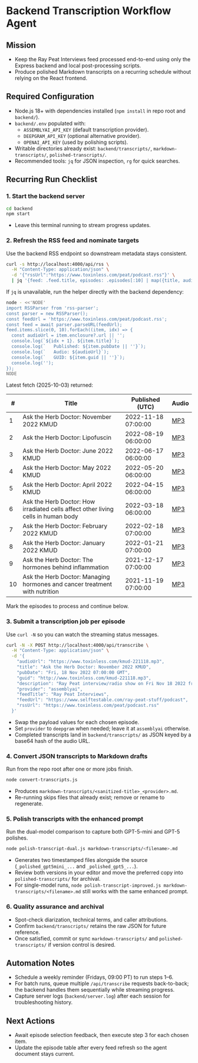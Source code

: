 # Backend Transcription Workflow Agent

## Mission
- Keep the Ray Peat Interviews feed processed end-to-end using only the Express backend and local post-processing scripts.
- Produce polished Markdown transcripts on a recurring schedule without relying on the React frontend.

## Required Configuration
- Node.js 18+ with dependencies installed (`npm install` in repo root and `backend/`).
- `backend/.env` populated with:
  - `ASSEMBLYAI_API_KEY` (default transcription provider).
  - `DEEPGRAM_API_KEY` (optional alternative provider).
  - `OPENAI_API_KEY` (used by polishing scripts).
- Writable directories already exist: `backend/transcripts/`, `markdown-transcripts/`, `polished-transcripts/`.
- Recommended tools: `jq` for JSON inspection, `rg` for quick searches.

## Recurring Run Checklist

### 1. Start the backend server
```bash
cd backend
npm start
```
- Leave this terminal running to stream progress updates.

### 2. Refresh the RSS feed and nominate targets
Use the backend RSS endpoint so downstream metadata stays consistent.
```bash
curl -s http://localhost:4000/api/rss \
  -H "Content-Type: application/json" \
  -d '{"rssUrl":"https://www.toxinless.com/peat/podcast.rss"}' \
  | jq '{feed: .feed.title, episodes: .episodes[:10] | map({title, audioUrl, pubDate, guid})}'
```
If `jq` is unavailable, run the helper directly with the backend dependency:
```bash
node - <<'NODE'
import RSSParser from 'rss-parser';
const parser = new RSSParser();
const feedUrl = 'https://www.toxinless.com/peat/podcast.rss';
const feed = await parser.parseURL(feedUrl);
feed.items.slice(0, 10).forEach((item, idx) => {
  const audioUrl = item.enclosure?.url || '';
  console.log(`${idx + 1}. ${item.title}`);
  console.log(`   Published: ${item.pubDate || ''}`);
  console.log(`   Audio: ${audioUrl}`);
  console.log(`   GUID: ${item.guid || ''}`);
  console.log('');
});
NODE
```
Latest fetch (2025-10-03) returned:

| # | Title | Published (UTC) | Audio |
|---|-------|-----------------|-------|
| 1 | Ask the Herb Doctor: November 2022 KMUD | 2022-11-18 07:00:00 | [MP3](https://www.toxinless.com/kmud-221118.mp3) |
| 2 | Ask the Herb Doctor: Lipofuscin | 2022-08-19 06:00:00 | [MP3](https://www.toxinless.com/kmud-220819-lipofuscin.mp3) |
| 3 | Ask the Herb Doctor: June 2022 KMUD | 2022-06-17 06:00:00 | [MP3](https://www.toxinless.com/kmud-220617.mp3) |
| 4 | Ask the Herb Doctor: May 2022 KMUD | 2022-05-20 06:00:00 | [MP3](https://www.toxinless.com/kmud-220520.mp3) |
| 5 | Ask the Herb Doctor: April 2022 KMUD | 2022-04-15 06:00:00 | [MP3](https://www.toxinless.com/kmud-220415.mp3) |
| 6 | Ask the Herb Doctor: How irradiated cells affect other living cells in human body | 2022-03-18 06:00:00 | [MP3](https://www.toxinless.com/kmud-220318-how-irradiated-cells-affect-other-living-cells-in-human-body.mp3) |
| 7 | Ask the Herb Doctor: February 2022 KMUD | 2022-02-18 07:00:00 | [MP3](https://www.toxinless.com/kmud-220218.mp3) |
| 8 | Ask the Herb Doctor: January 2022 KMUD | 2022-01-21 07:00:00 | [MP3](https://www.toxinless.com/kmud-220121.mp3) |
| 9 | Ask the Herb Doctor: The hormones behind inflammation | 2021-12-17 07:00:00 | [MP3](https://www.toxinless.com/kmud-211217-the-hormones-behind-inflammation.mp3) |
| 10 | Ask the Herb Doctor: Managing hormones and cancer treatment with nutrition | 2021-11-19 07:00:00 | [MP3](https://www.toxinless.com/kmud-211119-managing-hormones-and-cancer-treatment-with-nutrition.mp3) |

Mark the episodes to process and continue below.

### 3. Submit a transcription job per episode
Use `curl -N` so you can watch the streaming status messages.
```bash
curl -N -X POST http://localhost:4000/api/transcribe \
  -H "Content-Type: application/json" \
  -d '{
    "audioUrl": "https://www.toxinless.com/kmud-221118.mp3",
    "title": "Ask the Herb Doctor: November 2022 KMUD",
    "pubDate": "Fri, 18 Nov 2022 07:00:00 GMT",
    "guid": "http://www.toxinless.com/kmud-221118.mp3",
    "description": "Ray Peat interview/radio show on Fri Nov 18 2022 from Ask the Herb Doctor",
    "provider": "assemblyai",
    "feedTitle": "Ray Peat Interviews",
    "feedUrl": "https://www.selftestable.com/ray-peat-stuff/podcast",
    "rssUrl": "https://www.toxinless.com/peat/podcast.rss"
  }'
```
- Swap the payload values for each chosen episode.
- Set `provider` to `deepgram` when needed; leave it at `assemblyai` otherwise.
- Completed transcripts land in `backend/transcripts/` as JSON keyed by a base64 hash of the audio URL.

### 4. Convert JSON transcripts to Markdown drafts
Run from the repo root after one or more jobs finish.
```bash
node convert-transcripts.js
```
- Produces `markdown-transcripts/<sanitized-title>_<provider>.md`.
- Re-running skips files that already exist; remove or rename to regenerate.

### 5. Polish transcripts with the enhanced prompt
Run the dual-model comparison to capture both GPT-5-mini and GPT-5 polishes.
```bash
node polish-transcript-dual.js markdown-transcripts/<filename>.md
```
- Generates two timestamped files alongside the source (`_polished_gpt5mini_...` and `_polished_gpt5_...`).
- Review both versions in your editor and move the preferred copy into `polished-transcripts/` for archival.
- For single-model runs, `node polish-transcript-improved.js markdown-transcripts/<filename>.md` still works with the same enhanced prompt.

### 6. Quality assurance and archival
- Spot-check diarization, technical terms, and caller attributions.
- Confirm `backend/transcripts/` retains the raw JSON for future reference.
- Once satisfied, commit or sync `markdown-transcripts/` and `polished-transcripts/` if version control is desired.

## Automation Notes
- Schedule a weekly reminder (Fridays, 09:00 PT) to run steps 1–6.
- For batch runs, queue multiple `/api/transcribe` requests back-to-back; the backend handles them sequentially while streaming progress.
- Capture server logs (`backend/server.log`) after each session for troubleshooting history.

## Next Actions
- Await episode selection feedback, then execute step 3 for each chosen item.
- Update the episode table after every feed refresh so the agent document stays current.
